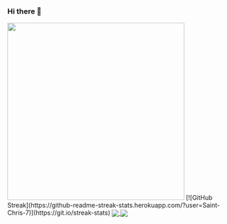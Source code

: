 ### Hi there 👋







<img src="https://github-readme-stats.vercel.app/api?username=Saint-Chris-7&count_private=true&show_icons=true&theme=dracula" width="400">
[![GitHub Streak](https://github-readme-streak-stats.herokuapp.com/?user=Saint-Chris-7)](https://git.io/streak-stats)

<a href="https://github.com/anuraghazra/github-readme-stats">
  <img align="center" src="https://github-readme-stats.vercel.app/api/pin/?username=Saint-Chris-7&repo=github-readme-stats" />
</a>
<a href="https://github.com/anuraghazra/convoychat">
  <img align="center" src="https://github-readme-stats.vercel.app/api/pin/?username=Saint-Chris-7&repo=convoychat" />
</a>
